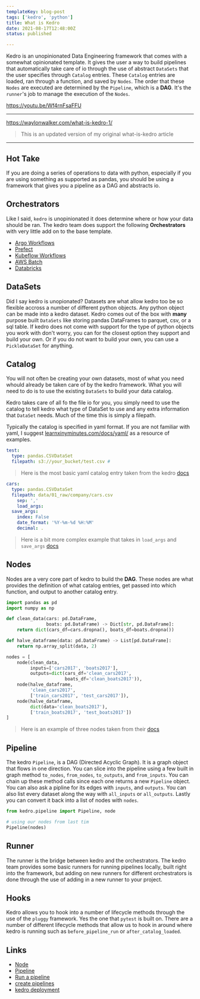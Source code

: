 ```yaml
---
templateKey: blog-post
tags: ['kedro', 'python']
title: What is Kedro
date: 2021-08-17T12:48:00Z
status: published

---
```


Kedro is an unopinionated Data Engineering framework that comes with a somewhat
opinionated template. It gives the user a way to build pipelines that
automatically take care of io through the use of abstract `DataSets` that the
user specifies through `Catalog` entries.  These `Catalog` entries are loaded,
ran through a function, and saved by `Nodes`.  The order that these `Nodes` are
executed are determined by the `Pipeline`, which is a  **DAG**.  It's the
`runner`'s job to manage the execution of the `Nodes`.

https://youtu.be/Wf4rnFsaFFU

---

https://waylonwalker.com/what-is-kedro-1/

> This is an updated version of my original what-is-kedro article

---


## Hot Take

If you are doing a series of operations to data with python, especially if you
are using something as supported as pandas, you should be using a framework
that gives you a pipeline as a DAG and abstracts io.

## Orchestrators

Like I said, `kedro` is unopinionated it does determine where or how your data
should be ran.  The kedro team does support the following **Orchestrators**
with very little add on to the base template.

* [Argo Workflows](https://kedro.readthedocs.io/en/stable/10_deployment/04_argo.html)
* [Prefect](https://kedro.readthedocs.io/en/stable/10_deployment/05_prefect.html)
* [Kubeflow Workflows](https://kedro.readthedocs.io/en/stable/10_deployment/06_kubeflow.html)
* [AWS Batch](https://kedro.readthedocs.io/en/stable/10_deployment/07_aws_batch.html)
* [Databricks](https://kedro.readthedocs.io/en/stable/10_deployment/08_databricks.html)

## DataSets

Did I say kedro is unopionated?  Datasets are what allow kedro too be so
flexible accross a number of different python objects.  Any python object can
be made into a kedro dataset.  Kedro comes out of the box with **many** purpose built
`DataSets` like storing pandas DataFrames to parquet, csv, or a sql table.  If
kedro does not come with support for the type of python objects you work with
don't worry, you can for the closest option they support and build your own.
Or if you do not want to build your own, you can use a `PickleDataSet` for
anything.


## Catalog

You will not often be creating your own datasets, most of what you need whould
already be taken care of by the kedro framework.  What you will need to do is
to use the existing `DataSets` to build your data catalog.

Kedro takes care of all fo the file io for you, you simply need to use the
catalog to tell kedro what type of DataSet to use and any extra information
that `DataSet` needs.  Much of the time this is simply a filepath.

Typically the catalog is specified in yaml format.  If you are not familiar
with yaml, I suggest
[learnxinyminutes.com/docs/yaml/](https://learnxinyminutes.com/docs/yaml/) as a
resource of examples.

``` yaml
test:
  type: pandas.CSVDataSet
  filepath: s3://your_bucket/test.csv #
```

> Here is the most basic yaml catalog entry taken from the kedro
> [docs](https://kedro.readthedocs.io/en/stable/05_data/01_data_catalog.html?highlight=catalog)

``` yaml
cars:
  type: pandas.CSVDataSet
  filepath: data/01_raw/company/cars.csv
    sep: ','
    load_args:
  save_args:
    index: False
    date_format: '%Y-%m-%d %H:%M'
    decimal: .
```

> Here is a bit more complex example that takes in `load_args` and `save_args`
> [docs](https://kedro.readthedocs.io/en/stable/05_data/01_data_catalog.html?highlight=catalog)


## Nodes

Nodes are a very core part of kedro to build the **DAG**.  These nodes are what
provides the definition of what catalog entries, get passed into which
function, and output to another catalog entry.  

``` python
import pandas as pd
import numpy as np

def clean_data(cars: pd.DataFrame,
               boats: pd.DataFrame) -> Dict[str, pd.DataFrame]:
    return dict(cars_df=cars.dropna(), boats_df=boats.dropna())

def halve_dataframe(data: pd.DataFrame) -> List[pd.DataFrame]:
    return np.array_split(data, 2)

nodes = [
    node(clean_data,
         inputs=['cars2017', 'boats2017'],
         outputs=dict(cars_df='clean_cars2017',
                      boats_df='clean_boats2017')),
    node(halve_dataframe,
         'clean_cars2017',
         ['train_cars2017', 'test_cars2017']),
    node(halve_dataframe,
         dict(data='clean_boats2017'),
         ['train_boats2017', 'test_boats2017'])
]
```

> Here is an example of three nodes taken from their
> [docs](https://kedro.readthedocs.io/en/stable/kedro.pipeline.node.html?highlight=node)

## Pipeline

The kedro `Pipeline`, is a DAG (Directed Acyclic Graph).  It is a graph object
that flows in one direction.  You can slice into the pipeline using a few built
in graph method `to_nodes`, `from_nodes`, `to_outputs`, and `from_inputs`.  You
can chain up these method calls since each one returns a new `Pipeline` object.
You can also ask a pipline for its edges with `inputs`, and `outputs`.  You can
also list every dataset along the way with `all_inputs` or `all_outputs`.
Lastly you can convert it back into a list of nodes with `nodes`.

``` python
from kedro.pipeline import Pipeline, node

# using our nodes from last tim
Pipeline(nodes)
```

## Runner

The runner is the bridge between kedro and the orchestrators.  The kedro team
provides some basic runners for running pipelines locally, built right into the
framework, but adding on new runners for different orchestrators is done
through the use of adding in a new runner to your project.

## Hooks

Kedro allows you to hook into a number of lifecycle methods through the use of
the `pluggy` framework.  Yes the one that `pytest` is built on.  There are a
number of different lifecycle methods that allow us to hook in around where
kedro is running such as `before_pipeline_run` or `after_catalog_loaded`.

## Links

* [Node](https://kedro.readthedocs.io/en/stable/kedro.pipeline.node.html)
* [Pipeline](https://kedro.readthedocs.io/en/stable/kedro.pipeline.Pipeline.html#kedro.pipeline.Pipeline)
* [Run a pipeline](https://kedro.readthedocs.io/en/stable/06_nodes_and_pipelines/04_run_a_pipeline.html)
* [create pipelines](https://kedro.readthedocs.io/en/stable/03_tutorial/04_create_pipelines.html)
* [kedro deployment](https://kedro.readthedocs.io/en/stable/10_deployment/01_deployment_guide.html)
